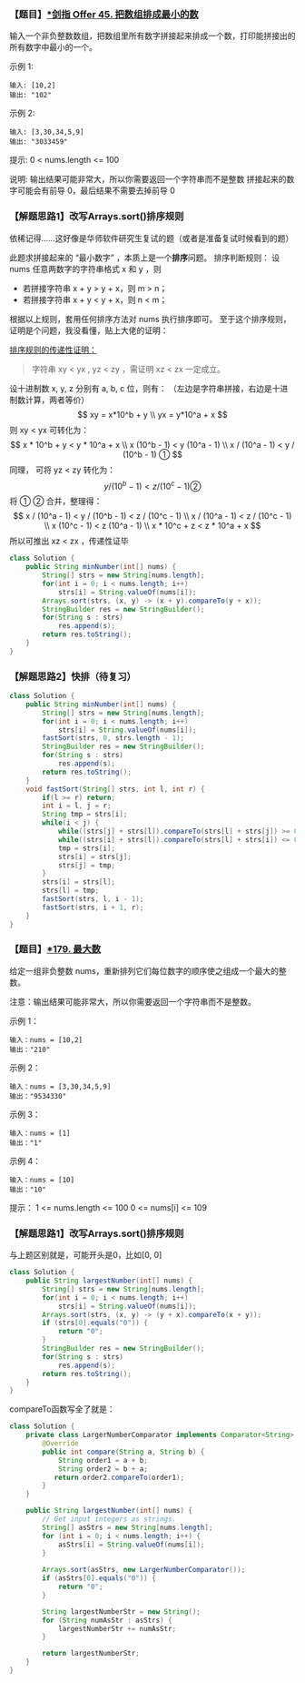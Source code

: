 ### 【题目】[*剑指 Offer 45. 把数组排成最小的数](https://leetcode-cn.com/problems/ba-shu-zu-pai-cheng-zui-xiao-de-shu-lcof/)
输入一个非负整数数组，把数组里所有数字拼接起来排成一个数，打印能拼接出的所有数字中最小的一个。

示例 1:

	输入: [10,2]
	输出: "102"
示例 2:

	输入: [3,30,34,5,9]
	输出: "3033459"

提示:
0 < nums.length <= 100

说明:
输出结果可能非常大，所以你需要返回一个字符串而不是整数
拼接起来的数字可能会有前导 0，最后结果不需要去掉前导 0

### 【解题思路1】改写Arrays.sort()排序规则
依稀记得……这好像是华师软件研究生复试的题（或者是准备复试时候看到的题）

此题求拼接起来的 “最小数字” ，本质上是一个**排序**问题。
排序判断规则： 设 nums 任意两数字的字符串格式 x 和 y ，则
- 若拼接字符串 x + y > y + x，则 m > n；
- 若拼接字符串 x + y < y + x，则 n < m；

根据以上规则，套用任何排序方法对 nums 执行排序即可。
至于这个排序规则，证明是个问题，我没看懂，贴上大佬的证明：


[排序规则的传递性证明：](https://leetcode-cn.com/problems/ba-shu-zu-pai-cheng-zui-xiao-de-shu-lcof/solution/mian-shi-ti-45-ba-shu-zu-pai-cheng-zui-xiao-de-s-4/)
> 字符串 xy < yx , yz < zy ，需证明 xz < zx 一定成立。

设十进制数 x, y, z 分别有 a, b, c 位，则有：
（左边是字符串拼接，右边是十进制数计算，两者等价）
$$
xy = x*10^b + y \\
yx = y*10^a + x
$$
则 xy < yx 可转化为：
$$
x * 10^b + y < y * 10^a + x \\
x (10^b - 1) < y (10^a - 1) \\
x / (10^a - 1) < y / (10^b - 1)     ①
$$
同理， 可将 yz < zy 转化为：
$$
y / (10^b - 1) < z / (10^c - 1)     ②
$$
将 ① ② 合并，整理得：
$$
x / (10^a - 1) < y / (10^b - 1) < z / (10^c - 1) \\
x / (10^a - 1) < z / (10^c - 1) \\
x (10^c - 1) < z (10^a - 1) \\
x * 10^c + z < z * 10^a + x
$$
所以可推出 xz < zx ，传递性证毕

```java
class Solution {
    public String minNumber(int[] nums) {
        String[] strs = new String[nums.length];
        for(int i = 0; i < nums.length; i++) 
            strs[i] = String.valueOf(nums[i]);
        Arrays.sort(strs, (x, y) -> (x + y).compareTo(y + x));
        StringBuilder res = new StringBuilder();
        for(String s : strs)
            res.append(s);
        return res.toString();
    }
}
```

### 【解题思路2】快排（待复习）
```java
class Solution {
    public String minNumber(int[] nums) {
        String[] strs = new String[nums.length];
        for(int i = 0; i < nums.length; i++)
            strs[i] = String.valueOf(nums[i]);
        fastSort(strs, 0, strs.length - 1);
        StringBuilder res = new StringBuilder();
        for(String s : strs)
            res.append(s);
        return res.toString();
    }
    void fastSort(String[] strs, int l, int r) {
        if(l >= r) return;
        int i = l, j = r;
        String tmp = strs[i];
        while(i < j) {
            while((strs[j] + strs[l]).compareTo(strs[l] + strs[j]) >= 0 && i < j) j--;
            while((strs[i] + strs[l]).compareTo(strs[l] + strs[i]) <= 0 && i < j) i++;
            tmp = strs[i];
            strs[i] = strs[j];
            strs[j] = tmp;
        }
        strs[i] = strs[l];
        strs[l] = tmp;
        fastSort(strs, l, i - 1);
        fastSort(strs, i + 1, r);
    }
}
```

### 【题目】[*179. 最大数](https://leetcode-cn.com/problems/largest-number/)
给定一组非负整数 nums，重新排列它们每位数字的顺序使之组成一个最大的整数。

注意：输出结果可能非常大，所以你需要返回一个字符串而不是整数。

示例 1：

	输入：nums = [10,2]
	输出："210"
示例 2：

	输入：nums = [3,30,34,5,9]
	输出："9534330"
示例 3：

	输入：nums = [1]
	输出："1"
示例 4：

	输入：nums = [10]
	输出："10"

提示：
1 <= nums.length <= 100
0 <= nums[i] <= 109

### 【解题思路1】改写Arrays.sort()排序规则
与上题区别就是，可能开头是0，比如[0, 0]

```java
class Solution {
    public String largestNumber(int[] nums) {
        String[] strs = new String[nums.length];
        for(int i = 0; i < nums.length; i++) 
            strs[i] = String.valueOf(nums[i]);
        Arrays.sort(strs, (x, y) -> (y + x).compareTo(x + y));
        if (strs[0].equals("0")) {
            return "0";
        }
        StringBuilder res = new StringBuilder();
        for(String s : strs)
            res.append(s);
        return res.toString();
    }
}
```
compareTo函数写全了就是：

```java
class Solution {
    private class LargerNumberComparator implements Comparator<String> {
        @Override
        public int compare(String a, String b) {
            String order1 = a + b;
            String order2 = b + a;
           return order2.compareTo(order1);
        }
    }

    public String largestNumber(int[] nums) {
        // Get input integers as strings.
        String[] asStrs = new String[nums.length];
        for (int i = 0; i < nums.length; i++) {
            asStrs[i] = String.valueOf(nums[i]);
        }
        
        Arrays.sort(asStrs, new LargerNumberComparator());
        if (asStrs[0].equals("0")) {
            return "0";
        }

        String largestNumberStr = new String();
        for (String numAsStr : asStrs) {
            largestNumberStr += numAsStr;
        }

        return largestNumberStr;
    }
}
```